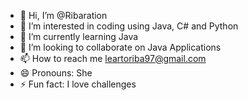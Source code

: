 - 👋 Hi, I’m @Ribaration
- 👀 I’m interested in coding using Java, C# and Python
- 🌱 I’m currently learning Java
- 💞️ I’m looking to collaborate on Java Applications
- 📫 How to reach me  leartoriba97@gmail.com
- 😄 Pronouns: She
- ⚡ Fun fact: I love challenges

<!---
Ribaration/Ribaration is a ✨ special ✨ repository because its `README.md` (this file) appears on your GitHub profile.
You can click the Preview link to take a look at your changes.
--->
